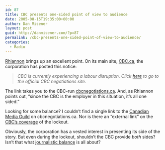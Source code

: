 ```yaml
---
id: 87
title: CBC presents one-sided point of view to audience
date: 2005-08-15T19:35:00+00:00
author: Dan Misener
layout: post
guid: http://danmisener.com/?p=87
permalink: /cbc-presents-one-sided-point-of-view-to-audience/
categories:
  - Radio
---
```

[Rhiannon](http://www.livejournal.com/users/apt_rhiannon/32120.html) brings up an excellent point. On its main site, [CBC.ca](http://www.cbc.ca/), the corporation has posted this notice:

> _CBC is currently experiencing a labour disruption. Click [here](http://cbcnegotiations.ca/) to go to the official CBC negotiations site._

The link takes you to the CBC-run [cbcnegotiations.ca](http://cbcnegotiations.ca/). And, as Rhiannon points out, &#8220;since the CBC is the employer in this situation, it&#8217;s all one sided.&#8221;

Looking for some balance? I couldn&#8217;t find a single link to the [Canadian Media Guild](http://www.cmg.ca) on cbcnegotiations.ca. Nor is there an &#8220;external link&#8221; on the [CBC&#8217;s coverage](http://www.cbc.ca/story/canada/national/2005/08/14/CBC_locks_out_employees20050815.html) of the lockout.

Obviously, the corporation has a vested interest in presenting its side of the story. But even during the lockout, shouldn&#8217;t the CBC provide _both_ sides? Isn&#8217;t that what [journalistic balance](http://www.cbc.radio-canada.ca/accountability/journalistic/balance.shtml) is all about?